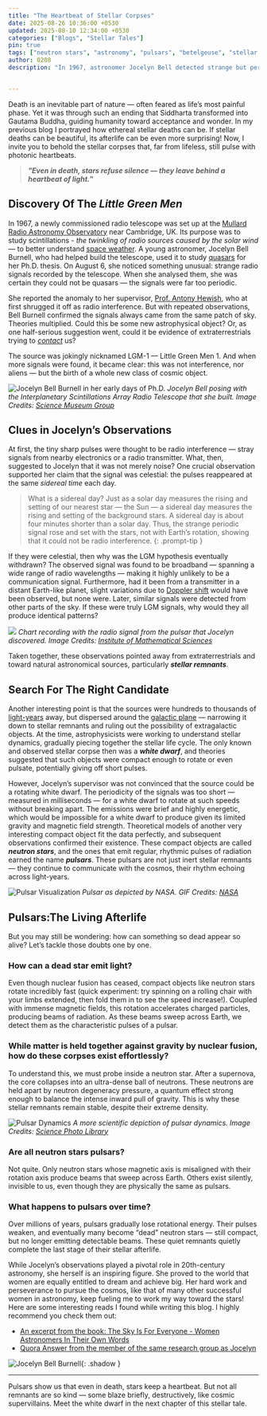 ```yaml
---
title: "The Heartbeat of Stellar Corpses"
date: 2025-08-26 10:36:00 +0530
updated: 2025-08-10 12:34:00 +0530
categories: ["Blogs", "Stellar Tales"]
pin: true
tags: ["neutron stars", "astronomy", "pulsars", "betelgeuse", "stellar remnants"] 
author: 0208   
description: "In 1967, astronomer Jocelyn Bell detected strange but periodic signals from outer space, briefly mistaking them for extraterrestrial life. She jokingly nicknamed the source ‘Little Green Men’ (LGM-1). These mysterious signals were the first discovered pulsars—cosmic “heartbeats” of stellar corpses."


---
```

<style>
  /* Force drop cap */
  #post-wrapper .post-content > p:first-of-type::first-letter {
    font-size: 5.5em !important;
    float: left;
    line-height: 0.75;
    margin: 0.1em 0.15em 0 0;
    font-family: Georgia, serif;
    font-weight: bold;
    color: inherit;
  }
</style>

Death is an inevitable part of nature — often feared as life’s most painful phase. Yet it was through such an ending that Siddharta transformed into Gautama Buddha, guiding humanity toward acceptance and wonder. In my previous blog I portrayed how ethereal stellar deaths can be. If stellar deaths can be beautiful, its afterlife can be even more surprising! Now, I invite you to behold the stellar corpses that, far from lifeless, still pulse with photonic heartbeats.

> **_"Even in death, stars refuse silence — they leave behind a heartbeat of light._”**                                                                        

## Discovery Of The _Little Green Men_

In 1967, a newly commissioned radio telescope was set up at the [Mullard Radio Astronomy Observatory](https://en.wikipedia.org/wiki/Mullard_Radio_Astronomy_Observatory) near Cambridge, UK. Its purpose was to study scintillations - _the twinkling of radio sources caused by the solar wind_ — to better understand [space weather](https://www.spaceweatherlive.com/). A young astronomer, Jocelyn Bell Burnell, who had helped build the telescope, used it to study [quasars](https://science.nasa.gov/mission/hubble/science/science-behind-the-discoveries/hubble-quasars/) for her Ph.D. thesis. On August 6, she noticed something unusual: strange radio signals recorded by the telescope. When she analysed them, she was certain they could not be quasars — the signals were far too periodic.

She reported the anomaly to her supervisor, [Prof. Antony Hewish](https://www.nobelprize.org/prizes/physics/1974/hewish/biographical/), who at first shrugged it off as radio interference. But with repeated observations, Bell Burnell confirmed the signals always came from the same patch of sky. Theories multiplied. Could this be some new astrophysical object? Or, as one half-serious suggestion went, could it be evidence of extraterrestrials trying to _[contact](https://www.imdb.com/title/tt0118884/)_ us?

The source was jokingly nicknamed LGM-1 — Little Green Men 1. And when more signals were found, it became clear: this was not interference, nor aliens — but the birth of a whole new class of cosmic object.

![Jocelyn Bell Burnell in her early days of Ph.D.](/assets/images/jocelyn_isr.jpg)
_Jocelyn Bell posing with the Interplanetary Scintillations Array Radio Telescope that she built. Image Credits: [Science Museum Group](https://collection.sciencemuseumgroup.org.uk/objects/co8105496/parts-from-the-cambridge-interplanetary-scintillation-array)_


## Clues in Jocelyn’s Observations

At first, the tiny sharp pulses were thought to be radio interference — stray signals from nearby electronics or a radio transmitter. What, then, suggested to Jocelyn that it was not merely noise? One crucial observation supported her claim that the signal was celestial: the pulses reappeared at the same _sidereal time_ each day.

> What is a sidereal day? Just as a solar day measures the rising and setting of our nearest star — the Sun — a sidereal day measures the rising and setting of the background stars. A sidereal day is about four minutes shorter than a solar day. Thus, the strange periodic signal rose and set with the stars, not with Earth’s rotation, showing that it could not be radio interference.
{: .prompt-tip }

If they were celestial, then why was the LGM hypothesis eventually withdrawn? The observed signal was found to be broadband — spanning a wide range of radio wavelengths — making it highly unlikely to be a communication signal. Furthermore, had it been from a transmitter in a distant Earth-like planet, slight variations due to [Doppler shift](https://imagine.gsfc.nasa.gov/features/yba/M31_velocity/spectrum/doppler_more.html) would have been observed, but none were. Later, similar signals were detected from other parts of the sky. If these were truly LGM signals, why would they all produce identical patterns?

![](/assets/images/bell_recording_small.jpg)
_Chart recording with the radio signal from the pulsar that Jocelyn discovered. Image Credits: [Institute of Mathematical Sciences](https://www.imsc.res.in/outreach/scicomm/2024/september/features/pulsars/)_

Taken together, these observations pointed away from extraterrestrials and toward natural astronomical sources, particularly **_stellar remnants_**.

## Search For The Right Candidate

Another interesting point is that the sources were hundreds to thousands of [light-years](https://science.nasa.gov/exoplanets/what-is-a-light-year/) away, but dispersed around the [galactic plane](https://en.wikipedia.org/wiki/Galactic_plane) — narrowing it down to stellar remnants and ruling out the possibility of extragalactic objects. At the time, astrophysicists were working to understand stellar dynamics, gradually piecing together the stellar life cycle. The only known and observed stellar corpse then was a **_white dwarf_**, and theories suggested that such objects were compact enough to rotate or even pulsate, potentially giving off short pulses.

However, Jocelyn’s supervisor was not convinced that the source could be a rotating white dwarf. The periodicity of the signals was too short — measured in milliseconds — for a white dwarf to rotate at such speeds without breaking apart. The emissions were brief and highly energetic, which would be impossible for a white dwarf to produce given its limited gravity and magnetic field strength. Theoretical models of another very interesting compact object fit the data perfectly, and subsequent observations confirmed their existence. These compact objects are called **_neutron stars_**, and the ones that emit regular, rhythmic pulses of radiation earned the name **_pulsars_**. These pulsars are not just inert stellar remnants — they continue to communicate with the cosmos, their rhythm echoing across light-years.

![Pulsar Visualization](/assets/images/pulsars.gif)
_Pulsar as depicted by NASA. GIF Credits: [NASA](https://nasa.tumblr.com/post/163637443034/five-famous-pulsars-from-the-past-50-years)_


## Pulsars:The Living Afterlife

But you may still be wondering: how can something so dead appear so alive? Let’s tackle those doubts one by one.

### How can a dead star emit light?

Even though nuclear fusion has ceased, compact objects like neutron stars rotate incredibly fast (quick experiment: try spinning on a rolling chair with your limbs extended, then fold them in to see the speed increase!). Coupled with immense magnetic fields, this rotation accelerates charged particles, producing beams of radiation. As these beams sweep across Earth, we detect them as the characteristic pulses of a pulsar.

### While matter is held together against gravity by nuclear fusion, how do these corpses exist effortlessly? 

To understand this, we must probe inside a neutron star. After a supernova, the core collapses into an ultra-dense ball of neutrons. These neutrons are held apart by neutron degeneracy pressure, a quantum effect strong enough to balance the intense inward pull of gravity. This is why these stellar remnants remain stable, despite their extreme density.

![Pulsar Dynamics](/assets/images/pulsar_mech.jpg)
_A more scientific depiction of pulsar dynamics. Image Credits: [Science Photo Library](https://www.sciencephoto.com/media/331715/view/pulsar)_

### Are all neutron stars pulsars?

Not quite. Only neutron stars whose magnetic axis is misaligned with their rotation axis produce beams that sweep across Earth. Others exist silently, invisible to us, even though they are physically the same as pulsars.

### What happens to pulsars over time?

Over millions of years, pulsars gradually lose rotational energy. Their pulses weaken, and eventually many become “dead” neutron stars — still compact, but no longer emitting detectable beams. These quiet remnants quietly complete the last stage of their stellar afterlife.


While Jocelyn’s observations played a pivotal role in 20th-century astronomy, she herself is an inspiring figure. She proved to the world that women are equally entitled to dream and achieve big. Her hard work and perseverance to pursue the cosmos, like that of many other successful women in astronomy, keep fueling me to work my way toward the stars! Here are some interesting reads I found while writing this blog. I highly recommend you check them out:

- [An excerpt from the book: The Sky Is For Everyone - Women Astronomers In Their Own Words](https://www.space.com/jocelyn-bell-burnell-pulsar-discovery-story)
- [Quora Answer from the member of the same research group as Jocelyn](https://qr.ae/pC1bOt)

![Jocelyn Bell Burnell](/assets/images/jocelyn.jpg){: .shadow }

---

Pulsars show us that even in death, stars keep a heartbeat. But not all remnants are so kind — some blaze briefly, destructively, like cosmic supervillains. Meet the white dwarf in the next chapter of this stellar tale.


